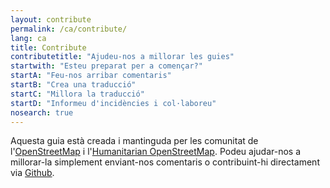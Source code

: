 ```yaml
---
layout: contribute
permalink: /ca/contribute/
lang: ca
title: Contribute
contributetitle: "Ajudeu-nos a millorar les guies"
startwith: "Esteu preparat per a començar?"
startA: "Feu-nos arribar comentaris"
startB: "Crea una traducció"
startC: "Millora la traducció"
startD: "Informeu d'incidències i col·laboreu"
nosearch: true
---
```

Aquesta guia està creada i mantinguda per les comunitat de l'[OpenStreetMap](http://www.openstreetmap.org/) i l'[Humanitarian OpenStreetMap](http://hotosm.org/). Podeu ajudar-nos a millorar-la simplement enviant-nos comentaris o contribuint-hi directament via [Github](http://github.com/hotosm/learnosm).
